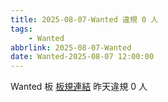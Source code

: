 ```yaml
---
title: 2025-08-07-Wanted 違規 0 人
tags:
    - Wanted
abbrlink: 2025-08-07-Wanted
date: Wanted-2025-08-07 12:00:00
---
```

Wanted 板 [板規連結](https://www.ptt.cc/bbs/Wanted/M.1608829773.A.D3B.html)
昨天違規 0 人
